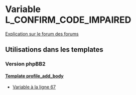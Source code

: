 # Variable L_CONFIRM_CODE_IMPAIRED
[Explication sur le forum des forums](http://forum.forumactif.com/t294113-listing-des-variables#L_CONFIRM_CODE_IMPAIRED)
## Utilisations dans les templates
### Version phpBB2
#### [Template profile_add_body](subsilver/profile_add_body.md)
* [Variable à la ligne 67](../subsilver/profile_add_body.tpl#L67)